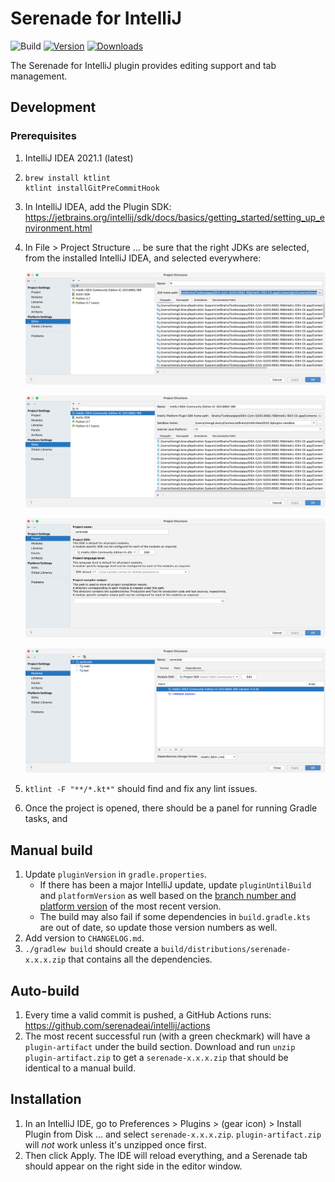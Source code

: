 # Serenade for IntelliJ

![Build](https://github.com/serenadeai/intellij/workflows/Build/badge.svg)
[![Version](https://img.shields.io/jetbrains/plugin/v/14939-serenade.svg)](https://img.shields.io/jetbrains/plugin/v/14939-serenade.svg)
[![Downloads](https://img.shields.io/jetbrains/plugin/d/14939-serenade.svg)](https://img.shields.io/jetbrains/plugin/d/14939-serenade.svg)

<!-- Plugin description -->
The Serenade for IntelliJ plugin provides editing support and tab management.
<!-- Plugin description end -->

## Development 

### Prerequisites

1. IntelliJ IDEA 2021.1 (latest)
1. 
    ```
    brew install ktlint
    ktlint installGitPreCommitHook
    ```
1. In IntelliJ IDEA, add the Plugin SDK: https://jetbrains.org/intellij/sdk/docs/basics/getting_started/setting_up_environment.html
1. In File > Project Structure ... be sure that the right JDKs are selected, from the installed IntelliJ IDEA, and selected everywhere:

   ![](readme/sdk.png)

   ![](readme/sdk2.png)

   ![](readme/project.png)

   ![](readme/modules.png)
1. `ktlint -F "**/*.kt*"` should find and fix any lint issues.
1. Once the project is opened, there should be a panel for running Gradle tasks, and 

## Manual build

1. Update `pluginVersion` in `gradle.properties`.
    - If there has been a major IntelliJ update, update `pluginUntilBuild` and `platformVersion` as well based on the [branch number and platform version](https://plugins.jetbrains.com/docs/intellij/build-number-ranges.html#intellij-platform-based-products-of-recent-ide-versions) of the most recent version.
   - The build may also fail if some dependencies in `build.gradle.kts` are out of date, so update those version numbers as well.
1. Add version to `CHANGELOG.md`.
1. `./gradlew build` should create a `build/distributions/serenade-x.x.x.zip` that contains all the dependencies.

## Auto-build

1. Every time a valid commit is pushed, a GitHub Actions runs: https://github.com/serenadeai/intellij/actions
2. The most recent successful run (with a green checkmark) will have a `plugin-artifact` under the build section. Download and run `unzip plugin-artifact.zip` to get a `serenade-x.x.x.zip` that should be identical to a manual build.

## Installation

1. In an IntelliJ IDE, go to Preferences > Plugins > (gear icon) > Install Plugin from Disk ... and select `serenade-x.x.x.zip`. `plugin-artifact.zip` will _not_ work unless it's unzipped once first.
2. Then click Apply. The IDE will reload everything, and a Serenade tab should appear on the right side in the editor window.
